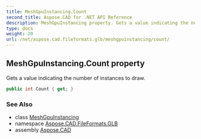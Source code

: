 ```yaml
---
title: MeshGpuInstancing.Count
second_title: Aspose.CAD for .NET API Reference
description: MeshGpuInstancing property. Gets a value indicating the number of instances to draw
type: docs
weight: 20
url: /net/aspose.cad.fileformats.glb/meshgpuinstancing/count/
---
```

## MeshGpuInstancing.Count property

Gets a value indicating the number of instances to draw.

```csharp
public int Count { get; }
```

### See Also

* class [MeshGpuInstancing](../)
* namespace [Aspose.CAD.FileFormats.GLB](../../meshgpuinstancing/)
* assembly [Aspose.CAD](../../../)



